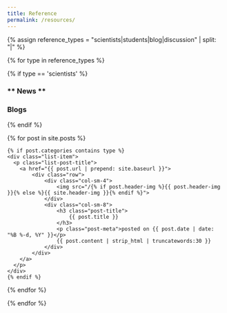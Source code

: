 ```yaml
---
title: Reference
permalink: /resources/
---
```


{% assign reference_types = "scientists|students|blog|discussion" | split: "|" %}

{% for type in reference_types %}

{% if type == 'scientists' %}
### ** News **







### **Blogs**
{% endif %}

<div class="content list">
  {% for post in site.posts %}

    {% if post.categories contains type %}
    <div class="list-item">
      <p class="list-post-title">
        <a href="{{ post.url | prepend: site.baseurl }}">
            <div class="row">
                <div class="col-sm-4">
                    <img src="/{% if post.header-img %}{{ post.header-img }}{% else %}{{ site.header-img }}{% endif %}">
                </div>
                <div class="col-sm-8">
                    <h3 class="post-title">
                        {{ post.title }}
                    </h3>
                    <p class="post-meta">posted on {{ post.date | date: "%B %-d, %Y" }}</p>
                    {{ post.content | strip_html | truncatewords:30 }}
                </div>
            </div>
        </a>
      </p>
    </div>
    {% endif %}

  {% endfor %}
</div>

{% endfor %}
